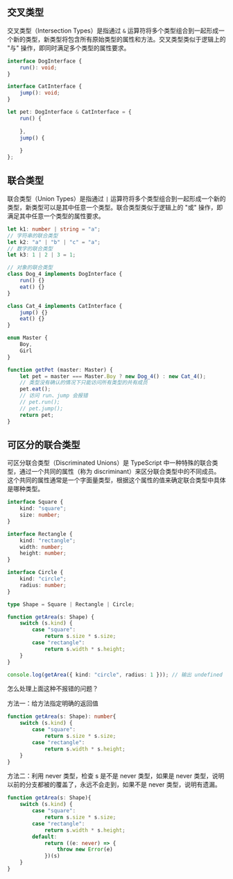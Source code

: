 ## 交叉类型

交叉类型（Intersection Types）是指通过 `&` 运算符将多个类型组合到一起形成一个新的类型，新类型将包含所有原始类型的属性和方法。交叉类型类似于逻辑上的 "与" 操作，即同时满足多个类型的属性要求。

```ts
interface DogInterface {
    run(): void;
}

interface CatInterface {
    jump(): void;
}

let pet: DogInterface & CatInterface = {
    run() {
        
    },
    jump() {
        
    }
};
```

## 联合类型

联合类型（Union Types）是指通过 `|` 运算符将多个类型组合到一起形成一个新的类型，新类型可以是其中任意一个类型。联合类型类似于逻辑上的 "或" 操作，即满足其中任意一个类型的属性要求。

```ts
let k1: number | string = "a";
// 字符串的联合类型
let k2: "a" | "b" | "c" = "a";
// 数字的联合类型
let k3: 1 | 2 | 3 = 1;

// 对象的联合类型
class Dog_4 implements DogInterface {
    run() {}
    eat() {}
}

class Cat_4 implements CatInterface {
    jump() {}
    eat() {}
}

enum Master {
    Boy,
    Girl
}

function getPet (master: Master) {
    let pet = master === Master.Boy ? new Dog_4() : new Cat_4();
    // 类型没有确认的情况下只能访问所有类型的共有成员
    pet.eat(); 
    // 访问 run、jump 会报错
    // pet.run();
    // pet.jump();
    return pet;
}
```

## 可区分的联合类型

可区分联合类型（Discriminated Unions）是 TypeScript 中一种特殊的联合类型，通过一个共同的属性（称为 discriminant）来区分联合类型中的不同成员。这个共同的属性通常是一个字面量类型，根据这个属性的值来确定联合类型中具体是哪种类型。

```ts
interface Square {
    kind: "square";
    size: number;
}

interface Rectangle {
    kind: "rectangle";
    width: number;
    height: number;
}

interface Circle {
    kind: "circle";
    radius: number;
}

type Shape = Square | Rectangle | Circle;

function getArea(s: Shape) {
    switch (s.kind) {
        case "square":
            return s.size * s.size;
        case "rectangle":
            return s.width * s.height;
    }
}

console.log(getArea({ kind: "circle", radius: 1 })); // 输出 undefined
```

怎么处理上面这种不报错的问题？

方法一：给方法指定明确的返回值

```ts
function getArea(s: Shape): number{
    switch (s.kind) {
        case "square":
            return s.size * s.size;
        case "rectangle":
            return s.width * s.height;
    }
}
```

方法二：利用 never 类型，检查 s 是不是 never 类型，如果是 never 类型，说明以前的分支都被的覆盖了，永远不会走到，如果不是 never 类型，说明有遗漏。

```ts
function getArea(s: Shape){
    switch (s.kind) {
        case "square":
            return s.size * s.size;
        case "rectangle":
            return s.width * s.height;
        default:
            return ((e: never) => {
                throw new Error(e)
            })(s)
    }
}
```